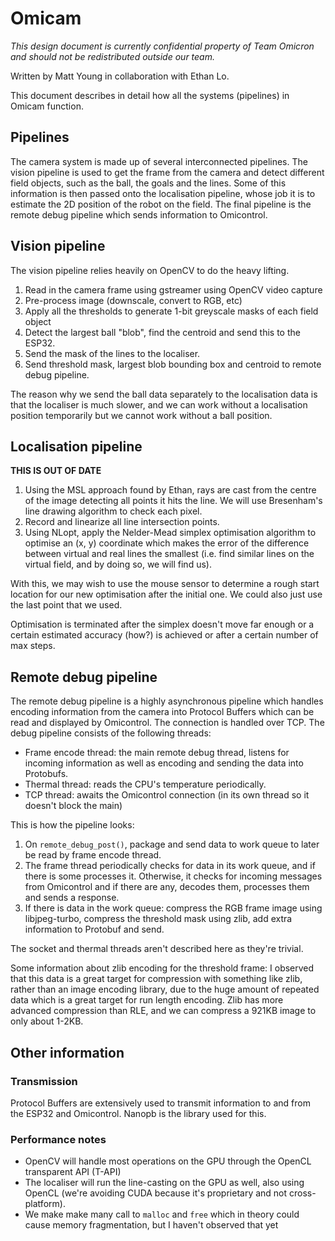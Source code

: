 # Omicam

_This design document is currently confidential property of Team Omicron and should not be redistributed outside our team._

Written by Matt Young in collaboration with Ethan Lo.

This document describes in detail how all the systems (pipelines) in Omicam function.

## Pipelines
The camera system is made up of several interconnected pipelines. The vision pipeline is used to get the frame from the 
camera and detect different field objects, such as the ball, the goals and the lines. Some of this information is then 
passed onto the localisation pipeline, whose job it is to estimate the 2D position of the robot on the field. 
The final pipeline is the remote debug pipeline which sends information to Omicontrol.

## Vision pipeline
The vision pipeline relies heavily on OpenCV to do the heavy lifting.

1. Read in the camera frame using gstreamer using OpenCV video capture
2. Pre-process image (downscale, convert to RGB, etc)
2. Apply all the thresholds to generate 1-bit greyscale masks of each field object
3. Detect the largest ball "blob", find the centroid and send this to the ESP32.
4. Send the mask of the lines to the localiser.
5. Send threshold mask, largest blob bounding box and centroid to remote debug pipeline.

The reason why we send the ball data separately to the localisation data is that the localiser is much slower, and we
can work without a localisation position temporarily but we cannot work without a ball position.

## Localisation pipeline
**THIS IS OUT OF DATE**

1. Using the MSL approach found by Ethan, rays are cast from the centre of the image detecting all points it hits the line. 
We will use Bresenham's line drawing algorithm to check each pixel.
2. Record and linearize all line intersection points.
3. Using NLopt, apply the Nelder-Mead simplex optimisation algorithm to optimise an (x, y) coordinate which makes the error
of the difference between virtual and real lines the smallest (i.e. find similar lines on the virtual field, and by doing so,
we will find us).

With this, we may wish to use the mouse sensor to determine a rough start location for our new optimisation after the
initial one. We could also just use the last point that we used.

Optimisation is terminated after the simplex doesn't move far enough or a certain estimated accuracy (how?) is achieved
or after a certain number of max steps.

## Remote debug pipeline
The remote debug pipeline is a highly asynchronous pipeline which handles encoding information from the camera into
Protocol Buffers which can be read and displayed by Omicontrol. The connection is handled over TCP. The debug pipeline
consists of the following threads:
- Frame encode thread: the main remote debug thread, listens for incoming information as well as encoding and sending
the data into Protobufs.
- Thermal thread: reads the CPU's temperature periodically.
- TCP thread: awaits the Omicontrol connection (in its own thread so it doesn't block the main)

This is how the pipeline looks:
1. On `remote_debug_post()`, package and send data to work queue to later be read by frame encode thread.
2. The frame thread periodically checks for data in its work queue, and if there is some processes it. Otherwise,
it checks for incoming messages from Omicontrol and if there are any, decodes them, processes them and sends a response.
3. If there is data in the work queue: compress the RGB frame image using libjpeg-turbo, compress the threshold mask
using zlib, add extra information to Protobuf and send.

The socket and thermal threads aren't described here as they're trivial.

Some information about zlib encoding for the threshold frame: I observed that this data is a great target for compression
with something like zlib, rather than an image encoding library, due to the huge amount of repeated data which is a
great target for run length encoding. Zlib has more advanced compression than RLE, and we can compress a 921KB image
to only about 1-2KB.

## Other information
### Transmission
Protocol Buffers are extensively used to transmit information to and from the ESP32 and Omicontrol. Nanopb is the
library used for this.

### Performance notes
- OpenCV will handle most operations on the GPU through the OpenCL transparent API (T-API)
- The localiser will run the line-casting on the GPU as well, also using OpenCL (we're avoiding CUDA because it's 
proprietary and not cross-platform).
- We make make many call to `malloc` and `free` which in theory could cause memory fragmentation, but I haven't
observed that yet